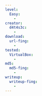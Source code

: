 ```yaml
---
level:
  Easy:
    -
creator:
  d4t4s3c:
    -
download:
  url-fing:
    -
tested:
  VirtualBox:
    -
md5:
  md5-fing:
    -
writeup:
  writeup-fing:
    -
---
```

